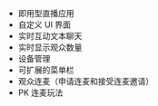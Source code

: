 - 即用型直播应用
- 自定义 UI 界面
- 实时互动文本聊天
- 实时显示观众数量
- 设备管理
- 可扩展的菜单栏
- 观众连麦（申请连麦和接受连麦邀请）
- PK 连麦玩法










